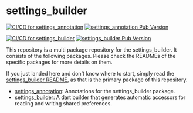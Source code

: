 # settings_builder
[![CI/CD for settings_annotation](https://github.com/Skycoder42/settings_builder/actions/workflows/settings_annotation.yml/badge.svg)](https://github.com/Skycoder42/settings_builder/actions/workflows/settings_annotation.yml)
[![settings_annotation Pub Version](https://img.shields.io/pub/v/settings_annotation)](https://pub.dev/packages/settings_annotation)

[![CI/CD for settings_builder](https://github.com/Skycoder42/settings_builder/actions/workflows/settings_builder.yml/badge.svg)](https://github.com/Skycoder42/settings_builder/actions/workflows/settings_builder.yml)
[![settings_builder Pub Version](https://img.shields.io/pub/v/settings_builder)](https://pub.dev/packages/settings_builder)

This repository is a multi package repository for the settings_builder. It consists of the following packages. Please
check the READMEs of the specific packages for more details on them.

If you just landed here and don't know where to start, simply read the
[settings_builder README](packages/settings_builder), as that is the primary package of this repository.

- [settings_annotation](packages/settings_builder): Annotations for the settings_builder package.
- [settings_builder](packages/settings_builder): A dart builder that generates automatic accessors for reading and writing shared preferences.
